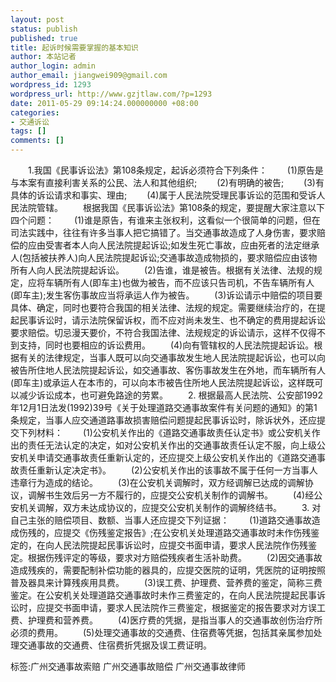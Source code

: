 ```yaml
---
layout: post
status: publish
published: true
title: 起诉时候需要掌握的基本知识
author: 本站记者
author_login: admin
author_email: jiangwei909@gmail.com
wordpress_id: 1293
wordpress_url: http://www.gzjtlaw.com/?p=1293
date: 2011-05-29 09:14:24.000000000 +08:00
categories:
- 交通诉讼
tags: []
comments: []
---
```

　　1.我国《民事诉讼法》第108条规定，起诉必须符合下列条件：　　(1)原告是与本案有直接利害关系的公民、法人和其他组织;　　(2)有明确的被告;　　(3)有具体的诉讼请求和事实、理由;　　(4)属于人民法院受理民事诉讼的范围和受诉人民法院管辖。　　根据我国《民事诉讼法》第108条的规定，要提醒大家注意以下四个问题：　　(1)谁是原告，有谁来主张权利，这看似一个很简单的问题，但在司法实践中，往往有许多当事人把它搞错了。当交通事故造成了人身伤害，要求赔偿的应由受害者本人向人民法院提起诉讼;如发生死亡事故，应由死者的法定继承人(包括被扶养人)向人民法院提起诉讼;交通事故造成物损的，要求赔偿应由该物所有人向人民法院提起诉讼。　　(2)告谁，谁是被告。根据有关法律、法规的规定，应将车辆所有人(即车主)也做为被告，而不应该只告司机，不告车辆所有人(即车主);发生客伤事故应当将承运人作为被告。　　(3)诉讼请示中赔偿的项目要具体、确定，同时也要符合我国的相关法律、法规的规定。需要继续治疗的，在提起民事诉讼时，请示法院保留诉权，而不应对尚未发生、也不确定的费用提起诉讼要求赔偿。切忌漫天要价，不符合我国法律、法规规定的诉讼请示，这样不仅得不到支持，同时也要相应的诉讼费用。　　(4)向有管辖权的人民法院提起诉讼。根据有关的法律规定，当事人既可以向交通事故发生地人民法院提起诉讼，也可以向被告所住地人民法院提起诉讼，如交通事故、客伤事故发生在外地，而车辆所有人(即车主)或承运人在本市的，可以向本市被告住所地人民法院提起诉讼，这样既可以减少诉讼成本，也可避免路途的劳累。　　2. 根据最高人民法院、公安部1992年12月1日法发(1992)39号《关于处理道路交通事故案件有关问题的通知》的第1条规定，当事人应交通道路事故损害赔偿问题提起民事诉讼时，除诉状外，还应提交下列材料：　　(1)公安机关作出的《道路交通事故责任认定书》或公安机关作出的责任无法认定的决定，如对公安机关作出的交通事故责任认定不服，向上级公安机关申请交通事故责任重新认定的，还应提交上级公安机关作出的《道路交通事故责任重新认定决定书》。　　(2)公安机关作出的该事故不属于任何一方当事人违章行为造成的结论。　　(3)在公安机关调解时，双方经调解已达成的调解协议，调解书生效后另一方不履行的，应提交公安机关制作的调解书。　　(4)经公安机关调解，双方未达成协议的，应提交公安机关制作的调解终结书。　　3. 对自己主张的赔偿项目、数额、当事人还应提交下列证据：　　(1)道路交通事故造成伤残的，应提交《伤残鉴定报告》;在公安机关处理道路交通事故时未作伤残鉴定的，在向人民法院提起民事诉讼时，应提交书面申请，要求人民法院作伤残鉴定。根据伤残评定的等级，要求对方赔偿残疾者生活补助费。　　(2)因交通事故造成残疾的，需要配制补偿功能的器具的，应提交医院的证明，凭医院的证明按照普及器具来计算残疾用具费。　　(3)误工费、护理费、营养费的鉴定，简称三费鉴定。在公安机关处理道路交通事故时未作三费鉴定的，在向人民法院提起民事诉讼时，应提交书面申请，要求人民法院作三费鉴定，根据鉴定的报告要求对方误工费、护理费和营养费。　　(4)医疗费的凭据，是指当事人的交通事故创伤治疗所必须的费用。　　(5)处理交通事故的交通费、住宿费等凭据，包括其亲属参加处理交通事故的交通费、住宿费折凭据及误工费证明。标签:广州交通事故索赔 广州交通事故赔偿 广州交通事故律师
